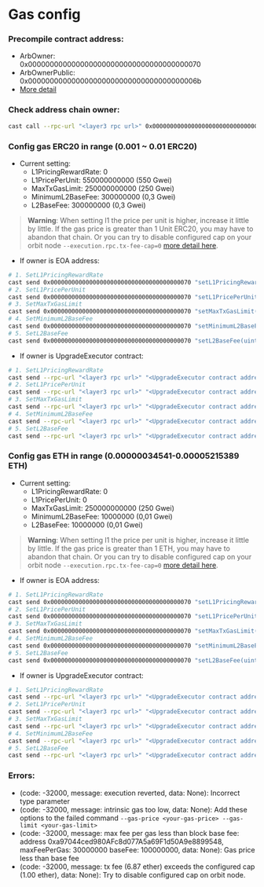 # Gas config

### Precompile contract address:
- ArbOwner:&emsp;&emsp;&emsp;0x0000000000000000000000000000000000000070
- ArbOwnerPublic: 0x000000000000000000000000000000000000006b
- [More detail](https://github.com/OffchainLabs/nitro-contracts/tree/main/src/precompiles)

### Check address chain owner:
```bash
cast call --rpc-url "<layer3 rpc url>" 0x000000000000000000000000000000000000006b "getAllChainOwners() (address[])"
```

### Config gas ERC20 in range (0.001 ~ 0.01 ERC20)
* Current setting:
  - L1PricingRewardRate: 0
  - L1PricePerUnit: 550000000000 (550 Gwei)
  - MaxTxGasLimit: 250000000000 (250 Gwei)
  - MinimumL2BaseFee: 300000000 (0,3 Gwei)
  - L2BaseFee: 300000000 (0,3 Gwei)
> **Warning**: When setting l1 the price per unit is higher, increase it little by little. If the gas price is greater than 1 Unit ERC20, you may have to abandon that chain. Or you can try to disable configured cap on your orbit node `--execution.rpc.tx-fee-cap=0` [more detail here](https://docs.arbitrum.io/node-running/how-tos/running-an-orbit-node).
* If owner is EOA address:
```bash
# 1. SetL1PricingRewardRate
cast send 0x0000000000000000000000000000000000000070 "setL1PricingRewardRate(uint64)" 0 --private-key "<private key>" --rpc-url "<layer3 rpc url>"
# 2. SetL1PricePerUnit
cast send 0x0000000000000000000000000000000000000070 "setL1PricePerUnit(uint256)" 550000000000 --private-key "<private key>" --rpc-url "<layer3 rpc url>"
# 3. SetMaxTxGasLimit
cast send 0x0000000000000000000000000000000000000070 "setMaxTxGasLimit(uint256)" 250000000000 --private-key "<private key>" --rpc-url "<layer3 rpc url>"
# 4. SetMinimumL2BaseFee
cast send 0x0000000000000000000000000000000000000070 "setMinimumL2BaseFee(uint256)" 300000000 --private-key "<private key>" --rpc-url "<layer3 rpc url>"
# 5. SetL2BaseFee
cast send 0x0000000000000000000000000000000000000070 "setL2BaseFee(uint256)" 300000000 --private-key "<private key>" --rpc-url "<layer3 rpc url>"
```
* If owner is UpgradeExecutor contract:
```bash
# 1. SetL1PricingRewardRate
cast send --rpc-url "<layer3 rpc url>" "<UpgradeExecutor contract address on layer3>" "executeCall(address,bytes)" 0x0000000000000000000000000000000000000070 $(cast calldata "setL1PricingRewardRate(uint64)" 0) --private-key "<private key>"
# 2. SetL1PricePerUnit
cast send --rpc-url "<layer3 rpc url>" "<UpgradeExecutor contract address on layer3>" "executeCall(address,bytes)" 0x0000000000000000000000000000000000000070 $(cast calldata "setL1PricePerUnit(uint256)" 550000000000) --private-key "<private key>"
# 3. SetMaxTxGasLimit
cast send --rpc-url "<layer3 rpc url>" "<UpgradeExecutor contract address on layer3>" "executeCall(address,bytes)" 0x0000000000000000000000000000000000000070 $(cast calldata "setMaxTxGasLimit(uint256)" 250000000000) --private-key "<private key>"
# 4. SetMinimumL2BaseFee
cast send --rpc-url "<layer3 rpc url>" "<UpgradeExecutor contract address on layer3>" "executeCall(address,bytes)" 0x0000000000000000000000000000000000000070 $(cast calldata "setMinimumL2BaseFee(uint256)" 300000000) --private-key "<private key>"
# 5. SetL2BaseFee
cast send --rpc-url "<layer3 rpc url>" "<UpgradeExecutor contract address on layer3>" "executeCall(address,bytes)" 0x0000000000000000000000000000000000000070 $(cast calldata "setL2BaseFee(uint256)" 300000000) --private-key "<private key>"
```

### Config gas ETH in range (0.00000034541-0.00005215389 ETH)
* Current setting:
  - L1PricingRewardRate: 0
  - L1PricePerUnit: 0
  - MaxTxGasLimit: 250000000000 (250 Gwei)
  - MinimumL2BaseFee: 10000000 (0,01 Gwei)
  - L2BaseFee: 10000000 (0,01 Gwei)
> **Warning**: When setting l1 the price per unit is higher, increase it little by little. If the gas price is greater than 1 ETH, you may have to abandon that chain. Or you can try to disable configured cap on your orbit node `--execution.rpc.tx-fee-cap=0` [more detail here](https://docs.arbitrum.io/node-running/how-tos/running-an-orbit-node).
* If owner is EOA address:
```bash
# 1. SetL1PricingRewardRate
cast send 0x0000000000000000000000000000000000000070 "setL1PricingRewardRate(uint64)" 0 --private-key "<private key>" --rpc-url "<layer3 rpc url>"
# 2. SetL1PricePerUnit
cast send 0x0000000000000000000000000000000000000070 "setL1PricePerUnit(uint256)" 0 --private-key "<private key>" --rpc-url "<layer3 rpc url>"
# 3. SetMaxTxGasLimit
cast send 0x0000000000000000000000000000000000000070 "setMaxTxGasLimit(uint256)" 250000000000 --private-key "<private key>" --rpc-url "<layer3 rpc url>"
# 4. SetMinimumL2BaseFee
cast send 0x0000000000000000000000000000000000000070 "setMinimumL2BaseFee(uint256)" 10000000 --private-key "<private key>" --rpc-url "<layer3 rpc url>"
# 5. SetL2BaseFee
cast send 0x0000000000000000000000000000000000000070 "setL2BaseFee(uint256)" 10000000 --private-key "<private key>" --rpc-url "<layer3 rpc url>"
```
* If owner is UpgradeExecutor contract:
```bash
# 1. SetL1PricingRewardRate
cast send --rpc-url "<layer3 rpc url>" "<UpgradeExecutor contract address on layer3>" "executeCall(address,bytes)" 0x0000000000000000000000000000000000000070 $(cast calldata "setL1PricingRewardRate(uint64)" 0) --private-key "<private key>"
# 2. SetL1PricePerUnit
cast send --rpc-url "<layer3 rpc url>" "<UpgradeExecutor contract address on layer3>" "executeCall(address,bytes)" 0x0000000000000000000000000000000000000070 $(cast calldata "setL1PricePerUnit(uint256)" 0) --private-key "<private key>"
# 3. SetMaxTxGasLimit
cast send --rpc-url "<layer3 rpc url>" "<UpgradeExecutor contract address on layer3>" "executeCall(address,bytes)" 0x0000000000000000000000000000000000000070 $(cast calldata "setMaxTxGasLimit(uint256)" 250000000000) --private-key "<private key>"
# 4. SetMinimumL2BaseFee
cast send --rpc-url "<layer3 rpc url>" "<UpgradeExecutor contract address on layer3>" "executeCall(address,bytes)" 0x0000000000000000000000000000000000000070 $(cast calldata "setMinimumL2BaseFee(uint256)" 10000000) --private-key "<private key>"
# 5. SetL2BaseFee
cast send --rpc-url "<layer3 rpc url>" "<UpgradeExecutor contract address on layer3>" "executeCall(address,bytes)" 0x0000000000000000000000000000000000000070 $(cast calldata "setL2BaseFee(uint256)" 10000000) --private-key "<private key>"
```
### Errors:
  - (code: -32000, message: execution reverted, data: None): Incorrect type parameter
  - (code: -32000, message: intrinsic gas too low, data: None): Add these options to the failed command `--gas-price <your-gas-price> --gas-limit <your-gas-limit>`
  - (code: -32000, message: max fee per gas less than block base fee: address 0xa97044ced980AFc8d077A5a69F1d50A9e8899548, maxFeePerGas: 30000000 baseFee: 100000000, data: None): Gas price less than base fee
  - (code: -32000, message: tx fee (6.87 ether) exceeds the configured cap (1.00 ether), data: None): Try to disable configured cap on orbit node.
